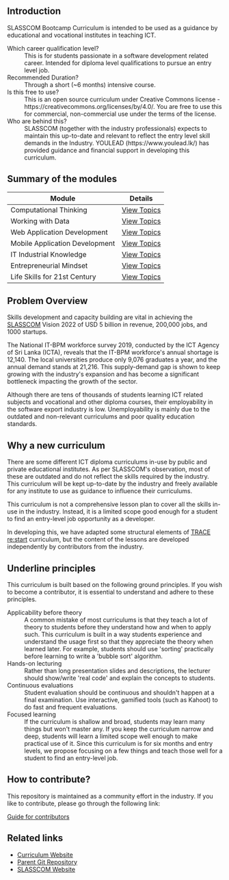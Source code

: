 ## Introduction

SLASSCOM Bootcamp Curriculum is intended to be used as a guidance by educational and vocational institutes in teaching ICT.

<dl>

<dt>Which career qualification level?</dt>
<dd>This is for students passionate in a software development related career. Intended for diploma level qualifications to pursue an entry level job.</dd>
<dt>Recommended Duration?</dt>
<dd>Through a short (~6 months) intensive course.</dd>
<dt>Is this free to use?</dt>
<dd>This is an open source curriculum under Creative Commons license - https://creativecommons.org/licenses/by/4.0/. You are free to use this for commercial, non-commercial use under the terms of the license. </dd>
<dt>Who are behind this?</dt>
<dd>SLASSCOM (together with the industry professionals) expects to maintain this up-to-date and relevant to reflect the entry level skill demands in the Industry. YOULEAD (https://www.youlead.lk/) has provided guidance and financial support in developing this curriculum.</dd>
</dl>

## Summary of the modules

| Module                         | Details                                                   |
| ------------------------------ | --------------------------------------------------------- |
| Computational Thinking         | [View Topics](./computational-thinking/README.md)         |
| Working with Data              | [View Topics](./working-with-data/README.md)              |
| Web Application Development    | [View Topics](./web-application-development/README.md)    |
| Mobile Application Development | [View Topics](./mobile-application-development/README.md) |
| IT Industrial Knowledge        | [View Topics](./industry-knowledge/README.md)             |
| Entrepreneurial Mindset        | [View Topics](./entrepreneurial-mindset/README.md)        |
| Life Skills for 21st Century   | [View Topics](./life-skills/README.md)                    |

## Problem Overview

Skills development and capacity building are vital in achieving the [SLASSCOM](https://slasscom.lk) Vision 2022 of USD 5 billion in revenue, 200,000 jobs, and 1000 startups.

The National IT-BPM workforce survey 2019, conducted by the ICT Agency of Sri Lanka (ICTA), reveals that the IT-BPM workforce's annual shortage is 12,140. The local universities produce only 9,076 graduates a year, and the annual demand stands at 21,216. This supply-demand gap is shown to keep growing with the industry's expansion and has become a significant bottleneck impacting the growth of the sector.

Although there are tens of thousands of students learning ICT related subjects and vocational and other diploma courses, their employability in the software export industry is low. Unemployability is mainly due to the outdated and non-relevant curriculums and poor quality education standards.

## Why a new curriculum

There are some different ICT diploma curriculums in-use by public and private educational institutes. As per SLASSCOM's observation, most of these are outdated and do not reflect the skills required by the industry. This curriculum will be kept up-to-date by the industry and freely available for any institute to use as guidance to influence their curriculums.

This curriculum is not a comprehensive lesson plan to cover all the skills in-use in the industry. Instead, it is a limited scope good enough for a student to find an entry-level job opportunity as a developer.

In developing this, we have adapted some structural elements of [TRACE re:start](https://www.facebook.com/ReSTART-Bootcamp-1393254084149029) curriculum, but the content of the lessons are developed independently by contributors from the industry.

## Underline principles

This curriculum is built based on the following ground principles. If you wish to become a contributor, it is essential to understand and adhere to these principles.

<dl>
<dt>Applicability before theory</dt>
<dd>A common mistake of most curriculums is that they teach a lot of theory to students before they understand how and when to apply such. This curriculum is built in a way students experience and understand the usage first so that they appreciate the theory when learned later. For example, students should use 'sorting' practically before learning to write a 'bubble sort' algorithm.</dd>
<dt>Hands-on lecturing</dt>
<dd>Rather than long presentation slides and descriptions, the lecturer should show/write 'real code' and explain the concepts to students.</dd>
<dt>Continuous evaluations</dt>
<dd>Student evaluation should be continuous and shouldn't happen at a final examination. Use interactive, gamified tools (such as Kahoot) to do fast and frequent evaluations. 
</dd>
<dt>Focused learning</dt>
<dd>If the curriculum is shallow and broad, students may learn many things but won't master any. If you keep the curriculum narrow and deep, students will learn a limited scope well enough to make practical use of it. Since this curriculum is for six months and entry levels, we propose focusing on a few things and teach those well for a student to find an entry-level job.
</dd>
</dl>

## How to contribute?

This repository is maintained as a community effort in the industry. If you like to contribute, please go through the following link:

[Guide for contributors](./CONTRIBUTE.md)

## Related links

- [Curriculum Website](https://slasscom.github.io/SLASSCOM-Bootcamp-Curriculum/)
- [Parent Git Repository](https://github.com/SLASSCOM/SLASSCOM-Bootcamp-Curriculum)
- [SLASSCOM Website](https://slasscom.lk)
